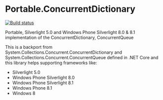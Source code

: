 # Portable.ConcurrentDictionary

[![Build status](https://ci.appveyor.com/api/projects/status/2auqvkcuy2yw5po5?svg=true)](https://ci.appveyor.com/project/LonghronShen/portable-concurrentcollections)

Portable, Silverlight 5.0 and Windows Phone Silverlight 8.0 & 8.1 implementation of the ConcurrentDictionary, ConcurrentQueue

This is a backport from System.Collections.Concurrent.ConcurrentDictionary and System.Collections.Concurrent.ConcurrentQueue defined in .NET Core and this library helps supporting frameworks like:

 - Silverlight 5.0
 - Windows Phone Silverlight 8.0
 - Windows Phone Silverlight 8.1
 - Windows Phone 8.1
 - Windows 8

